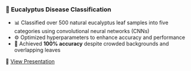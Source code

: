### 🍃 Eucalyptus Disease Classification

- 📊 Classified over 500 natural eucalyptus leaf samples into five categories using convolutional neural networks (CNNs)  
- ⚙️ Optimized hyperparameters to enhance accuracy and performance  
- 🎯 Achieved **100% accuracy** despite crowded backgrounds and overlapping leaves  

🔗 [View Presentation]([https://your-presentation-link.com](https://www.canva.com/design/DAGSrt0AJDo/pvHBJaJFpAwH-jRogSRZgw/view?utm_content=DAGSrt0AJDo&utm_campaign=designshare&utm_medium=link2&utm_source=uniquelinks&utlId=h38418929c3))
